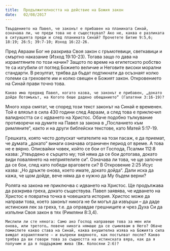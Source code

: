 ```yaml
---
title:  Продължителността на действие на Божия закон
date:   02/08/2017
---
```


`Твърдението на Павел, че законът е прибавен на планината Синай, означава ли, че преди това не е съществувал? Ако не, каква е разликата в ситуацията преди и след планината Синай? Прочетете Битие 9:5,6; 18:19; 26:5; 39:7-10; Изход 16:22-26.`

Пред Авраам Бог не разкрива Своя закон с гръмотевици, светкавици и смъртно наказание (Изход 19:10-23). Тогава защо го дава на израилтяните по този начин? Защото по време на египетското робство те са изгубили от поглед Божието величие и Неговите високи морални стандарти. В резултат, трябва да бъдат подтикнати да осъзнаят колко големи са греховете им и колко свещен е Божият закон. Откровението на Синай прави точно това.

`Какво има предвид Павел, когато казва, че законът е прибавен, „докато дойде Потомъкът, на Когото беше дадено обещанието“ (Галатяни 3:16-19)?`

Много хора смятат, че според този текст законът на Синай е временен. Той е влязъл в сила 430 години след Авраам, а след това е приключил валидността си с идването на Христос. Обаче подобно тълкувание противоречи на думите на Павел за закона в „Посланието към римляните“, както и на други библейски текстове, като Матей 5:17-19.

Грешката, която често допускат читателите на този пасаж, е да приемат, че думата „докато“ винаги означава ограничен период от време. А това не е вярно. Описвайки човек, който се бои от Господа, Псалми 112:8 казва: „Утвърдено е сърцето му; той няма да се бои дотогава, докато види повалянето на неприятелите си“. Означава ли това, че ще започне да се бои, след като победи враговете си? В Откровение 2:25 Исус казва: „Но дръжте онова, което имате, докато дойда“. Дали иска да кажа, че щом дойде, вече няма да е нужно да Му бъдем верни?

Ролята на закона не приключва с идването на Христос. Ще продължава да разкрива греха, докато съществува. Павел заявява, че идването на Христос е повратна точка в човешката история. Христос може да направи това, което законът никога не би могъл да извърши – да даде истинския лек за греха, т.е. да оправдае грешниците и чрез Духа Си да изпълни Своя закон в тях (Римляни 8:3,4).

`Мислили ли сте някога: Само ако Господ направеше това за мен или онова, или третото… повече никога нямаше да се съмнявам в Него? Обаче помислете какво става на Синай, каква внушителна изява на Божията сила виждат израилтяните – и въпреки видяното, как постъпват после? Какво трябва да ви говори това за същността на истинската вяра, как да я получим и да я поддържаме жива (Вж. Колосяни 2:6)?`